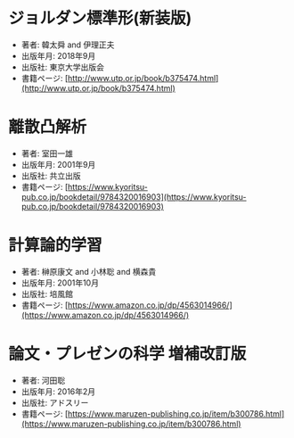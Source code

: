 

# ジョルダン標準形(新装版)
* 著者: 韓太舜 and 伊理正夫
* 出版年月: 2018年9月
* 出版社: 東京大学出版会
* 書籍ページ: [http://www.utp.or.jp/book/b375474.html](http://www.utp.or.jp/book/b375474.html)


# 離散凸解析
* 著者: 室田一雄
* 出版年月: 2001年9月
* 出版社: 共立出版
* 書籍ページ: [https://www.kyoritsu-pub.co.jp/bookdetail/9784320016903](https://www.kyoritsu-pub.co.jp/bookdetail/9784320016903)


# 計算論的学習
* 著者: 榊原康文 and 小林聡 and 横森貴
* 出版年月: 2001年10月
* 出版社: 培風館
* 書籍ページ: [https://www.amazon.co.jp/dp/4563014966/](https://www.amazon.co.jp/dp/4563014966/)


# 論文・プレゼンの科学 増補改訂版
* 著者: 河田聡
* 出版年月: 2016年2月
* 出版社: アドスリー
* 書籍ページ: [https://www.maruzen-publishing.co.jp/item/b300786.html](https://www.maruzen-publishing.co.jp/item/b300786.html)
